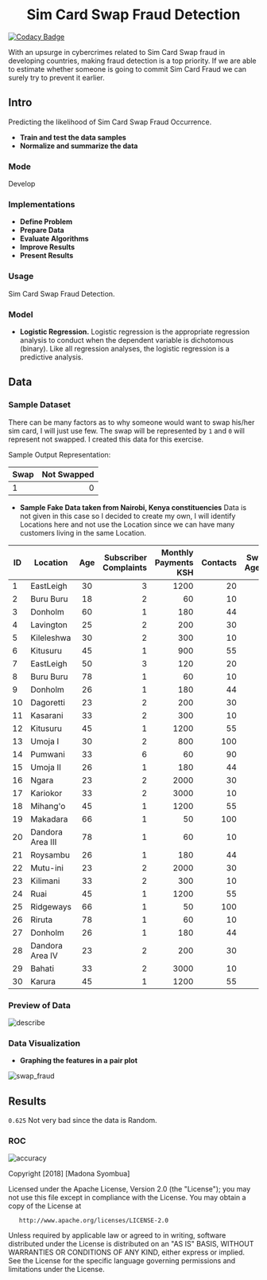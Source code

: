 <h1 align="center"> Sim Card Swap Fraud Detection</h1>

[![Codacy Badge](https://api.codacy.com/project/badge/Grade/a7e80990559246c9b3e98782a42c241f)](https://www.codacy.com/project/syombuamadona/Sim-Card-Fraud-Detection./dashboard?utm_source=github.com&amp;utm_medium=referral&amp;utm_content=Madonahs/Sim-Card-Fraud-Detection.&amp;utm_campaign=Badge_Grade_Dashboard)

With an upsurge in cybercrimes related to Sim Card Swap fraud in developing countries, making fraud detection is a top priority. If we are able to estimate whether someone is going to commit Sim Card Fraud we can surely try to prevent it earlier. 


## Intro

Predicting the likelihood of Sim Card Swap Fraud Occurrence.
* **Train and test the data samples**
* **Normalize and summarize the data**

### Mode
Develop

### Implementations

* **Define Problem**
* **Prepare Data**
* **Evaluate Algorithms**
* **Improve Results**
* **Present Results**

### Usage

Sim Card Swap Fraud Detection.

### Model

* **Logistic Regression.** Logistic regression is the appropriate regression analysis to conduct when the dependent variable is dichotomous (binary). Like all regression analyses, the logistic regression is a predictive analysis.


## Data

### Sample Dataset

There can be many factors as to why someone would want to swap his/her sim card, I will just use few. The swap will be represented by 
```1``` and 
```0``` will represent not swapped. I created this data for this exercise.

Sample Output Representation: 

Swap | Not Swapped|
|------ |------:|
|1 | 0|

* **Sample Fake Data taken from Nairobi, Kenya constituencies**
Data is not given in this case so I decided to create my own, I will identify Locations here and not use the Location since we can have many customers living in the same Location.  

ID| Location                  | Age           | Subscriber Complaints   | Monthly Payments KSH |  Contacts |Swap Agent |
| ------------- | -------------         |:--------------------: | ----------------: | ---------------:| ---------------:| ---------------:|
|1|EastLeigh              |30                     | 3            |1200               |20| 0|
|2|Buru Buru              |18                     | 2          |60               |10 | 1|
|3|Donholm                |60                     | 1            |180               |44| 0|
|4|Lavington              |25                     | 2            |200               |30|0|
|5|Kileleshwa             |30                     | 2           |300               |10|1|
|6|Kitusuru               |45                     | 1            |900               |55|0|
|7|EastLeigh              |50                     | 3            |120               |20| 0|
|8|Buru Buru              |78                     | 1          |60               |10 | 1|
|9|Donholm                |26                     | 1            |180               |44| 0|
|10|Dagoretti            |23                     | 2            |200               |30|0|
|11|Kasarani             |33                     | 2            |300               |10|1|
|12|Kitusuru               |45                     | 1            |1200               |55|0|
|13|Umoja I              |30                     |2             |800               |100| 0|
|14|Pumwani              |33                     | 6           |60               |90 | 1|
|15|Umoja II              |26                     | 1            |180               |44| 0|
|16|Ngara            |23                     | 2            |2000               |30|0|
|17|Kariokor              |33                     | 2            |3000               |10|1|
|18|Mihang'o             |45                     | 1            |1200               |55|0|
|19|Makadara             |66                     |1              |50               |100| 0|
|20|Dandora Area III            |78                     | 1           |60               |10 | 1|
|21|Roysambu              |26                     | 1            |180               |44| 0|
|22|Mutu-ini            |23                     | 2           |2000               |30|0|
|23|Kilimani              |33                     | 2            |300               |10|1|
|24|Ruai             |45                     | 1           |1200               |55|0|
|25|Ridgeways            |66                     |1              |50               |100| 0|
|26|Riruta             |78                     | 1           |60               |10 | 1|
|27|Donholm              |26                     | 1           |180               |44| 0|
|28|Dandora Area IV          |23                     | 2            |200               |30|0|
|29|Bahati             |33                     | 2          |3000               |10|1|
|30|Karura              |45                     | 1            |1200               |55|0|


### Preview of Data

![describe](https://user-images.githubusercontent.com/11560987/43975555-afa89966-9ca3-11e8-988f-3122c79e3283.PNG)


### Data Visualization
* **Graphing the features in a pair plot** 

![swap_fraud](https://user-images.githubusercontent.com/11560987/43934745-60242a14-9c16-11e8-9fe9-97de48961f1e.png)

## Results
```0.625``` Not very bad since the data is Random.


### ROC
![accuracy](https://user-images.githubusercontent.com/11560987/43937762-3b996100-9c25-11e8-942a-77b9b3ba07f5.png)









 Copyright [2018] [Madona Syombua]

   Licensed under the Apache License, Version 2.0 (the "License");
   you may not use this file except in compliance with the License.
   You may obtain a copy of the License at

       http://www.apache.org/licenses/LICENSE-2.0

   Unless required by applicable law or agreed to in writing, software
   distributed under the License is distributed on an "AS IS" BASIS,
   WITHOUT WARRANTIES OR CONDITIONS OF ANY KIND, either express or implied.
   See the License for the specific language governing permissions and
   limitations under the License.
